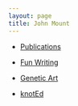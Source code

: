 ```yaml
---
layout: page
title: John Mount
---
```


* [Publications](./JMPubs/)

* [Fun Writing](./JMWriting/)

* [Genetic Art](./GeneticArt/)

* [knotEd](https://github.com/JohnMount/knotEd)
   
